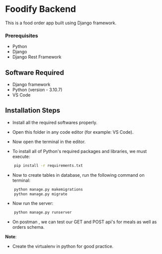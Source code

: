 # Foodify Backend

This is a food order app built using Django framework. 

### Prerequisites
- Python
- Django
- Django Rest Framework

## Software Required

- Django framework
- Python (version - 3.10.7)
- VS Code

## Installation Steps

- Install all the required softwares properly.

- Open this folder in any code editor (for example: VS Code).

- Now open the terminal in the editor.

- To install all of Python's required packages and libraries, we must execute:

```cmd
    pip install -r requirements.txt   
```

- Now to create tables in database, run the following command on terminal:
```cmd
    python manage.py makemigrations
    python manage.py migrate
```

- Now run the server:
```cmd
    python manage.py runserver
```

- On postman , we can test our GET and POST api's for meals as well as orders schema. 

**Note**:
- Create the virtualenv in python for good practice.




